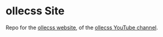 # ollecss Site

Repo for the [ollecss website](https://ollecss.vercel.app/), of the [ollecss YouTube channel](https://www.youtube.com/channel/UCBDopo8825exbqCH4N-nv5A).
